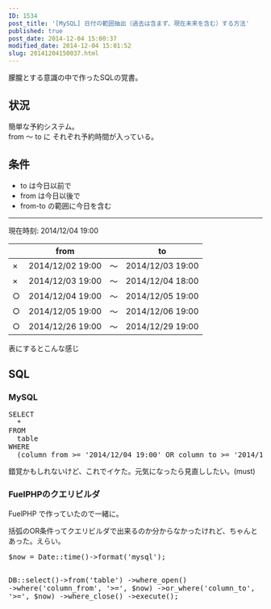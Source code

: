 ```yaml
---
ID: 1534
post_title: '[MySQL] 日付の範囲抽出（過去は含まず、現在未来を含む）する方法'
published: true
post_date: 2014-12-04 15:00:37
modified_date: 2014-12-04 15:01:52
slug: 20141204150037.html
---
```

<p>朦朧とする意識の中で作ったSQLの覚書。<br />
<!--more--></p>
<h2>状況</h2>
<p>簡単な予約システム。<br />
from ～ to に  それぞれ予約時間が入っている。</p>
<h2>条件</h2>
<ul>
<li>to は今日以前で</li>
<li>from は今日以後で</li>
<li>from-to の範囲に今日を含む</li>
</ul>
<hr>
<p>現在時刻: 2014/12/04 19:00</p>
<table class="table">
<thead>
<tr>
<th>　</th>
<th>from</th>
<th>　</th>
<th>to</th>
</tr>
</thead>
<tbody>
<tr class="danger">
<td class="text-center">×</td>
<td>2014/12/02 19:00</td>
<td class="text-center">～</td>
<td>2014/12/03 19:00</td>
</tr>
<tr class="danger">
<td class="text-center">×</td>
<td>2014/12/03 19:00</td>
<td class="text-center">～</td>
<td>2014/12/04 18:00</td>
</tr>
<tr class="success">
<td class="text-center">○</td>
<td>2014/12/04 19:00</td>
<td class="text-center">～</td>
<td>2014/12/05 19:00</td>
</tr>
<tr class="success">
<td class="text-center">○</td>
<td>2014/12/05 19:00</td>
<td class="text-center">～</td>
<td>2014/12/06 19:00</td>
</tr>
<tr class="success">
<td class="text-center">○</td>
<td>2014/12/26 19:00</td>
<td class="text-center">～</td>
<td>2014/12/29 19:00</td>
</tr>
</tbody>
</table>
<p>表にするとこんな感じ</p>
<h2>SQL</h2>
<h3>MySQL</h3>
<pre class="prettyprint linenums lang-sql">SELECT
  * 
FROM
  table 
WHERE
  (column_from &gt;= '2014/12/04 19:00' OR column_to &gt;= '2014/12/04 19:00')</pre>
<p>錯覚かもしれないけど、これでイケた。元気になったら見直ししたい。(must)</p>
<h3>FuelPHPのクエリビルダ</h3>
<p>FuelPHP で作っていたので一緒に。</p>
<p>括弧のOR条件ってクエリビルダで出来るのか分からなかったけれど、ちゃんとあった。えらい。</p>
<pre class="prettyprint linenums lang-php">$now = Date::time()-&gt;format('mysql');

DB::select()-&gt;from('table')
            -&gt;where_open()
                -&gt;where('column_from', '&gt;=', $now)
                -&gt;or_where('column_to', '&gt;=', $now)
            -&gt;where_close()
            -&gt;execute();</pre>